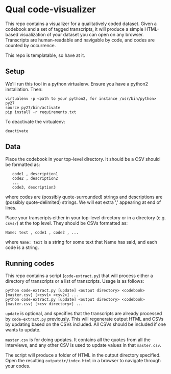 # Qual code-visualizer

This repo contains a visualizer for a qualitatively coded dataset. Given a codebook and a set of tagged transcripts, it will produce a simple HTML-based visualization of your dataset you can open on any browser. Transcripts are human-readable and navigable by code, and codes are counted by occurrence.

This repo is templatable, so have at it.

## Setup

We'll run this tool in a python virtualenv. Ensure you have a python2 installation. Then:

```cli
virtualenv -p <path to your python2, for instance /usr/bin/python> py27
source py27/bin/activate
pip install -r requirements.txt
```

To deactivate the virtualenv:

```cli
deactivate
```

## Data

Place the codebook in your top-level directory. It should be a CSV should be formatted as:
```csv
   code1 , description1
   code2 , description2
   ...
   code3, description3
```
where codes are (possibly quote-surrounded) strings and descriptions are (possibly quote-delimited) strings. We will eat extra ',' appearing at end of lines.

Place your transcripts either in your top-level directory or in a directory (e.g. `csvs/`) at the top level. They should be CSVs formatted as:
```csv
Name: text , code1 , code2 , ...
```
where `Name: text` is a string for some text that Name has said, and each code is a string.

## Running codes

This repo contains a script (``code-extract.py``) that will process either a directory of transcripts or a list of transcripts. Usage is as follows:

```cli
python code-extract.py [update] <output directory> <codebook> [master.csv] [<csv1> <csv2>] ...
python code-extract.py [update] <output directory> <codebook> [master.csv] [<csv directory>] ...
```

`update` is optional, and specifies that the transcripts are already processed by `code-extract.py` previously. This will regenerate output HTML and CSVs by updating based on the CSVs included. All CSVs should be included if one wants to update.

`master.csv` is for doing updates. It contains all the quotes from all the interviews, and any other CSV is used to update values in that `master.csv`.

The script will produce a folder of HTML in the output directory specified. Open the resulting ``outputdir/index.html`` in a browser to navigate through your codes.
